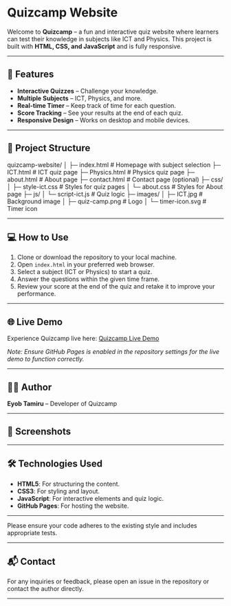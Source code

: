 # Quizcamp Website

Welcome to **Quizcamp** – a fun and interactive quiz website where learners can test their knowledge in subjects like ICT and Physics. This project is built with **HTML, CSS, and JavaScript** and is fully responsive.

---

## 🚀 Features

- **Interactive Quizzes** – Challenge your knowledge.  
- **Multiple Subjects** – ICT, Physics, and more.  
- **Real-time Timer** – Keep track of time for each question.  
- **Score Tracking** – See your results at the end of each quiz.  
- **Responsive Design** – Works on desktop and mobile devices.  

---

## 📂 Project Structure

quizcamp-website/
│
├─ index.html # Homepage with subject selection
├─ ICT.html # ICT quiz page
├─ Physics.html # Physics quiz page
├─ about.html # About page
├─ contact.html # Contact page (optional)
├─ css/
│ ├─ style-ict.css # Styles for quiz pages
│ └─ about.css # Styles for About page
├─ js/
│ └─ script-ict.js # Quiz logic
├─ images/
│ ├─ ICT.jpg # Background image
│ ├─ quiz-camp.png # Logo
│ └─ timer-icon.svg # Timer icon


---

## 💻 How to Use

1. Clone or download the repository to your local machine.
2. Open `index.html` in your preferred web browser.
3. Select a subject (ICT or Physics) to start a quiz.
4. Answer the questions within the given time frame.
5. Review your score at the end of the quiz and retake it to improve your performance.

---

## 🌐 Live Demo

Experience Quizcamp live here: [Quizcamp Live Demo](https://eyustarX.github.io/quizcamp-website/)

*Note: Ensure GitHub Pages is enabled in the repository settings for the live demo to function correctly.*

---

## 👨‍💻 Author

**Eyob Tamiru** – Developer of Quizcamp

---

## 📸 Screenshots


---

## 🛠️ Technologies Used

- **HTML5**: For structuring the content.
- **CSS3**: For styling and layout.
- **JavaScript**: For interactive elements and quiz logic.
- **GitHub Pages**: For hosting the website.

---

Please ensure your code adheres to the existing style and includes appropriate tests.

---

## 📬 Contact

For any inquiries or feedback, please open an issue in the repository or contact the author directly.

---
